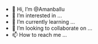 - 👋 Hi, I’m @Amanballu
- 👀 I’m interested in ...
- 🌱 I’m currently learning ...
- 💞️ I’m looking to collaborate on ...
- 📫 How to reach me ...

<!---
Amanballu/Amanballu is a ✨ special ✨ repository because its `README.md` (this file) appears on your GitHub profile.
You can click the Preview link to take a look at your changes.
--->
